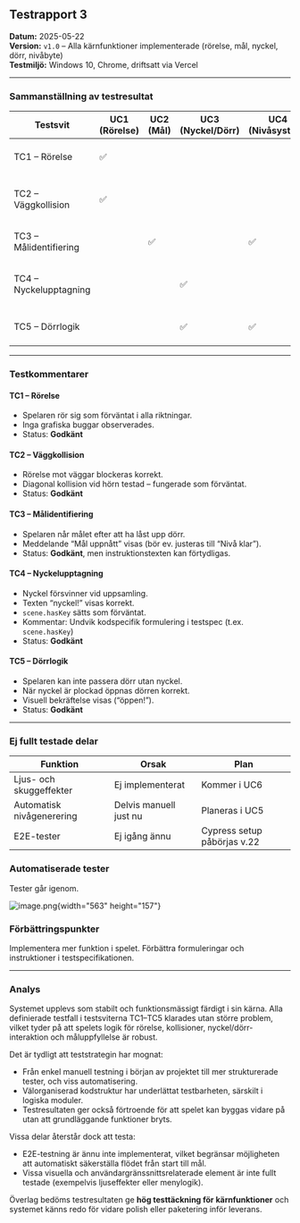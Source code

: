 ## Testrapport 3

**Datum:** 2025-05-22\
**Version:** `v1.0` – Alla kärnfunktioner implementerade (rörelse, mål, nyckel, dörr, nivåbyte)\
**Testmiljö:** Windows 10, Chrome, driftsatt via Vercel

---

### Sammanställning av testresultat

| Testsvit | UC1 (Rörelse) | UC2 (Mål) | UC3 (Nyckel/Dörr) | UC4 (Nivåsystem) | Status | Kommentar |
|----------|---------------|-----------|-------------------|------------------|--------|-----------|
| TC1 – Rörelse | :white_check_mark: |  |  |  | :white_check_mark: OK | Rörelser i alla riktningar fungerar |
| TC2 – Väggkollision | :white_check_mark: |  |  |  | :white_check_mark: OK | Spelaren stoppas korrekt vid väggar |
| TC3 – Målidentifiering |  | :white_check_mark: |  | :white_check_mark: | :white_check_mark: OK | Målet fungerar efter dörrupplåsning |
| TC4 – Nyckelupptagning |  |  | :white_check_mark: |  | :white_check_mark: OK | Nyckeln försvinner och flaggas som plockad |
| TC5 – Dörrlogik |  |  | :white_check_mark: | :white_check_mark: | :white_check_mark: OK | Dörr öppnas bara med nyckel |

---

### Testkommentarer

#### **TC1 – Rörelse**

* Spelaren rör sig som förväntat i alla riktningar.
* Inga grafiska buggar observerades.
* Status: **Godkänt**

#### **TC2 – Väggkollision**

* Rörelse mot väggar blockeras korrekt.
* Diagonal kollision vid hörn testad – fungerade som förväntat.
* Status: **Godkänt**

#### **TC3 – Målidentifiering**

* Spelaren når målet efter att ha låst upp dörr.
* Meddelande “Mål uppnått” visas (bör ev. justeras till “Nivå klar”).
* Status: **Godkänt**, men instruktionstexten kan förtydligas.

#### **TC4 – Nyckelupptagning**

* Nyckel försvinner vid uppsamling.
* Texten “nyckel!” visas korrekt.
* `scene.hasKey` sätts som förväntat.
* Kommentar: Undvik kodspecifik formulering i testspec (t.ex. `scene.hasKey`)
* Status: **Godkänt**

#### **TC5 – Dörrlogik**

* Spelaren kan inte passera dörr utan nyckel.
* När nyckel är plockad öppnas dörren korrekt.
* Visuell bekräftelse visas (“öppen!”).
* Status: **Godkänt**

---

### Ej fullt testade delar

| Funktion | Orsak | Plan |
|----------|-------|------|
| Ljus- och skuggeffekter | Ej implementerat | Kommer i UC6 |
| Automatisk nivågenerering | Delvis manuell just nu | Planeras i UC5 |
| E2E-tester | Ej igång ännu | Cypress setup påbörjas v.22 |

### Automatiserade tester

Tester går igenom.

![image.png](uploads/62893bcfa49951ef83552b2d9e42c060/image.png){width="563" height="157"}

### Förbättringspunkter

Implementera mer funktion i spelet. Förbättra formuleringar och instruktioner i testspecifikationen.

---

### Analys

Systemet upplevs som stabilt och funktionsmässigt färdigt i sin kärna. Alla definierade testfall i testsviterna TC1–TC5 klarades utan större problem, vilket tyder på att spelets logik för rörelse, kollisioner, nyckel/dörr-interaktion och måluppfyllelse är robust.

Det är tydligt att teststrategin har mognat:

* Från enkel manuell testning i början av projektet till mer strukturerade tester, och viss automatisering.
* Välorganiserad kodstruktur har underlättat testbarheten, särskilt i logiska moduler.
* Testresultaten ger också förtroende för att spelet kan byggas vidare på utan att grundläggande funktioner bryts.

Vissa delar återstår dock att testa:

* E2E-testning är ännu inte implementerat, vilket begränsar möjligheten att automatiskt säkerställa flödet från start till mål.
* Vissa visuella och användargränssnittsrelaterade element är inte fullt testade (exempelvis ljuseffekter eller menylogik).

Överlag bedöms testresultaten ge **hög testtäckning för kärnfunktioner** och systemet känns redo för vidare polish eller paketering inför leverans.
